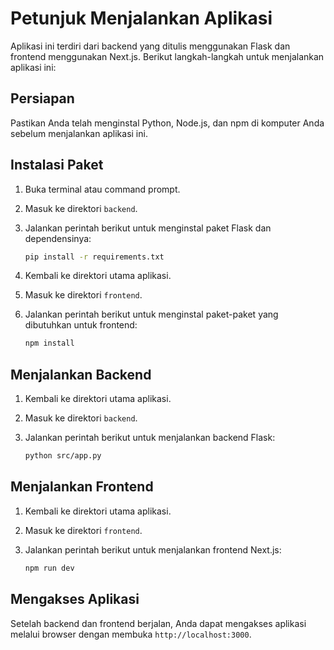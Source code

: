 # Petunjuk Menjalankan Aplikasi

Aplikasi ini terdiri dari backend yang ditulis menggunakan Flask dan frontend menggunakan Next.js. Berikut langkah-langkah untuk menjalankan aplikasi ini:

## Persiapan

Pastikan Anda telah menginstal Python, Node.js, dan npm di komputer Anda sebelum menjalankan aplikasi ini.

## Instalasi Paket

1. Buka terminal atau command prompt.
2. Masuk ke direktori `backend`.
3. Jalankan perintah berikut untuk menginstal paket Flask dan dependensinya:

    ```bash
    pip install -r requirements.txt
    ```

4. Kembali ke direktori utama aplikasi.
5. Masuk ke direktori `frontend`.
6. Jalankan perintah berikut untuk menginstal paket-paket yang dibutuhkan untuk frontend:

    ```bash
    npm install
    ```

## Menjalankan Backend

1. Kembali ke direktori utama aplikasi.
2. Masuk ke direktori `backend`.
3. Jalankan perintah berikut untuk menjalankan backend Flask:

    ```bash
    python src/app.py
    ```

## Menjalankan Frontend

1. Kembali ke direktori utama aplikasi.
2. Masuk ke direktori `frontend`.
3. Jalankan perintah berikut untuk menjalankan frontend Next.js:

    ```bash
    npm run dev
    ```

## Mengakses Aplikasi

Setelah backend dan frontend berjalan, Anda dapat mengakses aplikasi melalui browser dengan membuka `http://localhost:3000`.

